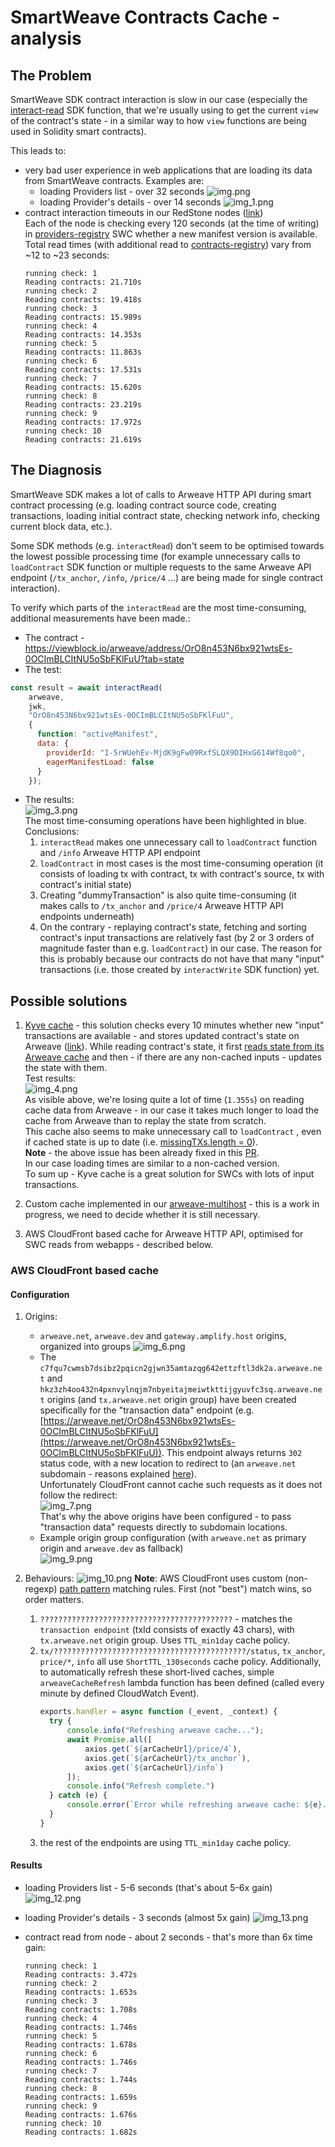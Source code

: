 # SmartWeave Contracts Cache - analysis

## The Problem
SmartWeave SDK contract interaction is slow in our case (especially the [interact-read](https://github.com/ArweaveTeam/SmartWeave/blob/master/SDK.md#interactread) SDK function, that we're usually 
using to get the current `view` of the contract's state - in a similar way to how `view` functions are being used in Solidity smart contracts).

This leads to:
* very bad user experience in web applications that are loading its data from SmartWeave contracts. Examples are:  
  - loading Providers list - over 32 seconds
  ![img.png](img.png)  
  - loading Provider's details - over 14 seconds
  ![img_1.png](img_1.png)
* contract interaction timeouts in our RedStone nodes ([link](https://github.com/redstone-finance/redstone-node))  
  Each of the node is checking every 120 seconds (at the time of writing) in [providers-registry](https://github.com/redstone-finance/redstone-smartweave-contracts/blob/main/src/providers-registry/providers-registry.contract.ts) SWC whether a new manifest version is available.  
  Total read times (with additional read to [contracts-registry](https://github.com/redstone-finance/redstone-smartweave-contracts/blob/main/src/contracts-registry/contracts-registry.contract.ts)) vary from ~12 to ~23 seconds:
  ```
  running check: 1
  Reading contracts: 21.710s
  running check: 2
  Reading contracts: 19.418s
  running check: 3
  Reading contracts: 15.989s
  running check: 4
  Reading contracts: 14.353s
  running check: 5
  Reading contracts: 11.863s
  running check: 6
  Reading contracts: 17.531s
  running check: 7
  Reading contracts: 15.620s
  running check: 8
  Reading contracts: 23.219s
  running check: 9
  Reading contracts: 17.972s
  running check: 10
  Reading contracts: 21.619s
  ```
  
## The Diagnosis
SmartWeave SDK makes a lot of calls to Arweave HTTP API during smart contract processing
(e.g. loading contract source code, creating transactions, loading initial contract state,
checking network info, checking current block data, etc.).

Some SDK methods (e.g. `interactRead`) don't seem to be optimised towards the lowest possible processing time
(for example unnecessary calls to `loadContract` SDK function or multiple requests to the same Arweave API endpoint
(`/tx_anchor`, `/info`, `/price/4` ...) are being made for single contract interaction).
  
To verify which parts of the `interactRead` are the most time-consuming, additional measurements have been made.:
* The contract - https://viewblock.io/arweave/address/OrO8n453N6bx921wtsEs-0OCImBLCItNU5oSbFKlFuU?tab=state
* The test:
```js
const result = await interactRead(
    arweave,
    jwk,
    "OrO8n453N6bx921wtsEs-0OCImBLCItNU5oSbFKlFuU",
    {
      function: "activeManifest",
      data: {
        providerId: "I-5rWUehEv-MjdK9gFw09RxfSLQX9DIHxG614Wf8qo0",
        eagerManifestLoad: false
      }
    });
```
* The results:  
![img_3.png](img_3.png)    
  The most time-consuming operations have been highlighted in blue.  
  Conclusions:
  1. `interactRead` makes one unnecessary call to `loadContract` function and `/info` Arweave HTTP API endpoint
  2. `loadContract` in most cases is the most time-consuming operation (it consists of loading tx with contract, tx with contract's source, tx with contract's initial state)
  3. Creating "dummyTransaction" is also quite time-consuming (it makes calls to `/tx_anchor` and `/price/4` Arweave HTTP API endpoints underneath)
  4. On the contrary - replaying contract's state, fetching and sorting contract's input transactions are relatively fast (by 2 or 3 orders of magnitude faster than e.g. `loadContract`) in our case. 
     The reason for this is probably because our contracts do not have that many "input" transactions (i.e. those created by `interactWrite` SDK function) yet.
     
## Possible solutions
1. [Kyve cache](https://github.com/KYVENetwork/kyve/tree/master/integrations/smartweave) - this solution checks every 10 minutes whether new "input" transactions are available - and stores updated contract's state on Arweave ([link](https://github.com/KYVENetwork/kyve/blob/master/integrations/smartweave/src/index.ts#L67)).
   While reading contract's state, it first [reads state from its Arweave cache](https://github.com/KYVENetwork/kyve/blob/master/common/query/src/smartweave.ts#L22-L62) and then - if there are any non-cached inputs - updates the state with them.  
   Test results:  
   ![img_4.png](img_4.png)  
   As visible above, we're losing quite a lot of time (`1.355s`) on reading cache data from Arweave - in our case it takes much longer to load the cache from Arweave than to replay the state from scratch.  
   This cache also seems to make unnecessary call to `loadContract` , even if cached state is up to date (i.e. [missingTXs.length = 0](https://github.com/KYVENetwork/kyve/blob/master/common/query/src/smartweave.ts#L54)).  
   **Note** - the above issue has been already fixed in this [PR](https://github.com/KYVENetwork/kyve/pull/12).  
   In our case loading times are similar to a non-cached version.  
   To sum up - Kyve cache is a great solution for SWCs with lots of input transactions.
   
2. Custom cache implemented in our [arweave-multihost](https://github.com/redstone-finance/arweave-multihost) - this is a work in progress, we need to decide whether it is still necessary.
3. AWS CloudFront based cache for Arweave HTTP API, optimised for SWC reads from webapps - described below.

### AWS CloudFront based cache

#### Configuration
1. Origins:
    - `arweave.net`, `arweave.dev` and `gateway.amplify.host` origins, organized into groups
   ![img_6.png](img_6.png)
    - The `c7fqu7cwmsb7dsibz2pqicn2gjwn35amtazqg642ettzftl3dk2a.arweave.net` and `hkz3zh4oo432n4pxnvylnqjm7nbyeitajmeiwtkttijgyuvfc3sq.arweave.net` origins (and `tx.arweave.net` origin group)
have been created specifically for the "transaction data" endpoint (e.g. [https://arweave.net/OrO8n453N6bx921wtsEs-0OCImBLCItNU5oSbFKlFuU](https://arweave.net/OrO8n453N6bx921wtsEs-0OCImBLCItNU5oSbFKlFuU)).
This endpoint always returns `302` status code, with a new location to redirect to (an `arweave.net` subdomain - reasons explained [here](https://discord.com/channels/357957786904166400/358038065974870018/867097075970736168)).  
Unfortunately CloudFront cannot cache such requests as it does not follow the redirect:  
![img_7.png](img_7.png)  
That's why the above origins have been configured - to pass "transaction data" requests directly to subdomain locations.
    - Example origin group configuration (with `arweave.net` as primary origin and `arweave.dev` as fallback)  
        ![img_9.png](img_9.png)
  
2. Behaviours:
![img_10.png](img_10.png)
   **Note**: AWS CloudFront uses custom (non-regexp) [path pattern](https://docs.aws.amazon.com/AmazonCloudFront/latest/DeveloperGuide/distribution-web-values-specify.html?icmpid=docs_cf_help_panel#DownloadDistValuesPathPattern) matching rules. First (not "best") match wins, so order matters.  
   
   1. `???????????????????????????????????????????` - matches the `transaction endpoint` (txId consists of exactly 43 chars), with `tx.arweave.net` origin group. Uses `TTL_min1day` cache policy.
   2. `tx/???????????????????????????????????????????/status`, `tx_anchor`, `price/*`, `info` all use `ShortTTL_130seconds` cache policy.
      Additionally, to automatically refresh these short-lived caches, simple `arweaveCacheRefresh` lambda function has been defined (called every minute by defined CloudWatch Event).
      ```js 
      exports.handler = async function (_event, _context) {
        try {
            console.info("Refreshing arweave cache...");
            await Promise.all([
                axios.get(`${arCacheUrl}/price/4`),
                axios.get(`${arCacheUrl}/tx_anchor`),
                axios.get(`${arCacheUrl}/info`)
            ]);
            console.info("Refresh complete.")
        } catch (e) {
            console.error(`Error while refreshing arweave cache: ${e}.`);
        }
      }
      ```
   3. the rest of the endpoints are using `TTL_min1day` cache policy.
   
#### Results
- loading Providers list - 5-6 seconds (that's about 5-6x gain)
![img_12.png](img_12.png)
  
- loading Provider's details - 3 seconds (almost 5x gain)
![img_13.png](img_13.png)
  
- contract read from node - about 2 seconds - that's more than 6x time gain:
    ```
    running check: 1
    Reading contracts: 3.472s
    running check: 2
    Reading contracts: 1.653s
    running check: 3
    Reading contracts: 1.708s
    running check: 4
    Reading contracts: 1.746s
    running check: 5
    Reading contracts: 1.678s
    running check: 6
    Reading contracts: 1.746s
    running check: 7
    Reading contracts: 1.744s
    running check: 8
    Reading contracts: 1.659s
    running check: 9
    Reading contracts: 1.676s
    running check: 10
    Reading contracts: 1.682s
    ```

